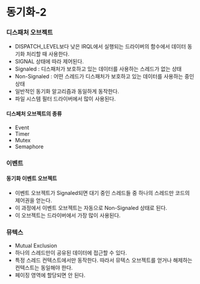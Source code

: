 # 동기화-2

### 디스패처 오브젝트

* DISPATCH_LEVEL보다 낮은 IRQL에서 실행되는 드라이버의 함수에서 데이터 동기화 처리할 때 사용한다.
* SIGNAL 상태에 따라 제어된다.
* Signaled : 디스패처가 보호하고 있는 데이터를 사용하는 스레드가 없는 상태
* Non-Signaled : 어떤 스레드가 디스패처가 보호하고 있는 데이터를 사용하는 중인 상태
* 일반적인 동기화 알고리즘과 동일하게 동작한다.
* 파일 시스템 필터 드라이버에서 많이 사용된다.

#### 디스페처 오브젝트의 종류

* Event
* Timer
* Mutex
* Semaphore


### 이벤트

#### 동기화 이벤트 오브젝트
* 이벤트 오브젝트가 Signaled되면 대기 중인 스레드들 중 하나의 스레드만 코드의 제어권을 얻는다.
* 이 과정에서 이벤트 오브젝트는 자동으로 Non-Signaled 상태로 된다.
* 이 오브젝트는 드라이버에서 가장 많이 사용된다.


### 뮤텍스
* Mutual Exclusion
* 하나의 스레드만이 공유된 데이터에 접근할 수 있다.
* 특정 스레드 컨텍스트에서만 동작한다. 따라서 뮤텍스 오브젝트를 얻거나 해제하는 컨텍스트는 동일해야 한다.
* 페이징 영역에 할당되면 안 된다.
